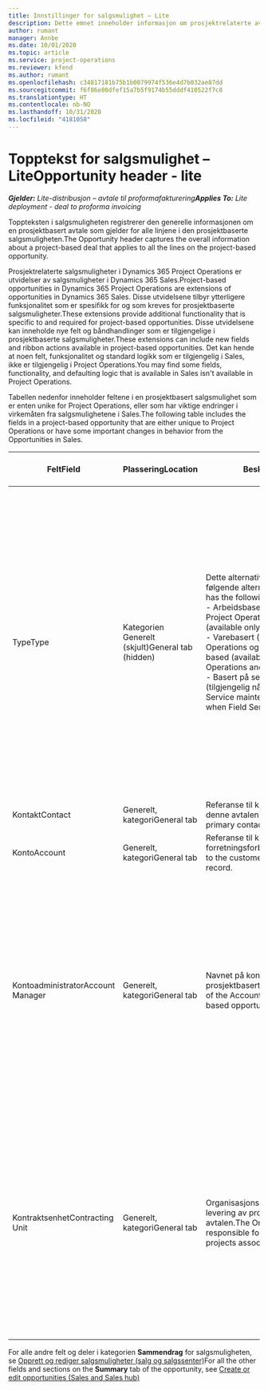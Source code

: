 ```yaml
---
title: Innstillinger for salgsmulighet – Lite
description: Dette emnet inneholder informasjon om prosjektrelaterte avtaler og prosjektbaserte salgsmulighetslinjer.
author: rumant
manager: Annbe
ms.date: 10/01/2020
ms.topic: article
ms.service: project-operations
ms.reviewer: kfend
ms.author: rumant
ms.openlocfilehash: c34817181b75b1b0079974f536e4d7b032ae87dd
ms.sourcegitcommit: f6f86e80dfef15a7b5f9174b55dddf410522f7c8
ms.translationtype: HT
ms.contentlocale: nb-NO
ms.lasthandoff: 10/31/2020
ms.locfileid: "4181058"
---
```

# <a name="opportunity-header---lite"></a><span data-ttu-id="4d603-103">Topptekst for salgsmulighet – Lite</span><span class="sxs-lookup"><span data-stu-id="4d603-103">Opportunity header - lite</span></span>

<span data-ttu-id="4d603-104">_**Gjelder:** Lite-distribusjon – avtale til proformafakturering_</span><span class="sxs-lookup"><span data-stu-id="4d603-104">_**Applies To:** Lite deployment - deal to proforma invoicing_</span></span>

<span data-ttu-id="4d603-105">Toppteksten i salgsmuligheten registrerer den generelle informasjonen om en prosjektbasert avtale som gjelder for alle linjene i den prosjektbaserte salgsmuligheten.</span><span class="sxs-lookup"><span data-stu-id="4d603-105">The Opportunity header captures the overall information about a project-based deal that applies to all the lines on the project-based opportunity.</span></span>

<span data-ttu-id="4d603-106">Prosjektrelaterte salgsmuligheter i Dynamics 365 Project Operations er utvidelser av salgsmuligheter i Dynamics 365 Sales.</span><span class="sxs-lookup"><span data-stu-id="4d603-106">Project-based opportunities in Dynamics 365 Project Operations are extensions of opportunities in Dynamics 365 Sales.</span></span> <span data-ttu-id="4d603-107">Disse utvidelsene tilbyr ytterligere funksjonalitet som er spesifikk for og som kreves for prosjektbaserte salgsmuligheter.</span><span class="sxs-lookup"><span data-stu-id="4d603-107">These extensions provide additional functionality that is specific to and required for project-based opportunities.</span></span> <span data-ttu-id="4d603-108">Disse utvidelsene kan inneholde nye felt og båndhandlinger som er tilgjengelige i prosjektbaserte salgsmuligheter.</span><span class="sxs-lookup"><span data-stu-id="4d603-108">These extensions can include new fields and ribbon actions available in project-based opportunities.</span></span> <span data-ttu-id="4d603-109">Det kan hende at noen felt, funksjonalitet og standard logikk som er tilgjengelig i Sales, ikke er tilgjengelig i Project Operations.</span><span class="sxs-lookup"><span data-stu-id="4d603-109">You may find some fields, functionality, and defaulting logic that is available in Sales isn't available in Project Operations.</span></span>

<span data-ttu-id="4d603-110">Tabellen nedenfor inneholder feltene i en prosjektbasert salgsmulighet som er enten unike for Project Operations, eller som har viktige endringer i virkemåten fra salgsmulighetene i Sales.</span><span class="sxs-lookup"><span data-stu-id="4d603-110">The following table includes the fields in a project-based opportunity that are either unique to Project Operations or have some important changes in behavior from the Opportunities in Sales.</span></span>

| <span data-ttu-id="4d603-111">**Felt**</span><span class="sxs-lookup"><span data-stu-id="4d603-111">**Field**</span></span> | <span data-ttu-id="4d603-112">**Plassering**</span><span class="sxs-lookup"><span data-stu-id="4d603-112">**Location**</span></span> | <span data-ttu-id="4d603-113">**Beskrivelse**</span><span class="sxs-lookup"><span data-stu-id="4d603-113">**Description**</span></span> | <span data-ttu-id="4d603-114">**Nedstrøms påvirkning**</span><span class="sxs-lookup"><span data-stu-id="4d603-114">**Downstream impact**</span></span> |
| --- | --- | --- | --- |
| <span data-ttu-id="4d603-115">Type</span><span class="sxs-lookup"><span data-stu-id="4d603-115">Type</span></span> | <span data-ttu-id="4d603-116">Kategorien Generelt (skjult)</span><span class="sxs-lookup"><span data-stu-id="4d603-116">General tab (hidden)</span></span> | <span data-ttu-id="4d603-117">Dette alternativsettfeltet inneholder følgende alternativer:</span><span class="sxs-lookup"><span data-stu-id="4d603-117">This option set field has the following options:</span></span></br><span data-ttu-id="4d603-118">- Arbeidsbasert (bare tilgjengelig med Project Operations)</span><span class="sxs-lookup"><span data-stu-id="4d603-118">- Work-based (available only with Project Operations)</span></span></br><span data-ttu-id="4d603-119">- Varebasert (bare tilgjengelig når Project Operations og Sales er installert)</span><span class="sxs-lookup"><span data-stu-id="4d603-119">- Item-based (available only when Project Operations and Sales are installed)</span></span></br><span data-ttu-id="4d603-120">- Basert på service og vedlikehold (tilgjengelig når Field Service er installert)</span><span class="sxs-lookup"><span data-stu-id="4d603-120">- Service maintenance-based (available when Field Service is installed)</span></span> | <span data-ttu-id="4d603-121">Når du bruker Project Operations, settes denne feltverdien automatisk til **Arbeidsbasert**, som klassifiserer salgsmuligheten som prosjektbasert.</span><span class="sxs-lookup"><span data-stu-id="4d603-121">When you use Project Operations, this field value is automatically set to **Work-based** which classifies the Opportunity as project-based.</span></span> <span data-ttu-id="4d603-122">En salgsmulighet må være prosjektbasert for å aktivere alle prosjektspesifikke utvidelser og funksjonalitet i den salgsprosessen nedstrøms for denne avtalen.</span><span class="sxs-lookup"><span data-stu-id="4d603-122">An Opportunity should be project-based to enable all project-specific extensions and functionality in the downstream sales process for this deal.</span></span> |
| <span data-ttu-id="4d603-123">Kontakt</span><span class="sxs-lookup"><span data-stu-id="4d603-123">Contact</span></span> | <span data-ttu-id="4d603-124">Generelt, kategori</span><span class="sxs-lookup"><span data-stu-id="4d603-124">General tab</span></span> | <span data-ttu-id="4d603-125">Referanse til kundens hovedkontakt for denne avtalen.</span><span class="sxs-lookup"><span data-stu-id="4d603-125">Reference to the customer's primary contact for this deal.</span></span> | |
| <span data-ttu-id="4d603-126">Konto</span><span class="sxs-lookup"><span data-stu-id="4d603-126">Account</span></span> | <span data-ttu-id="4d603-127">Generelt, kategori</span><span class="sxs-lookup"><span data-stu-id="4d603-127">General tab</span></span> | <span data-ttu-id="4d603-128">Referanse til kundens firma- eller forretningsforbindelsesoppføring.</span><span class="sxs-lookup"><span data-stu-id="4d603-128">Reference to the customer's company or account record.</span></span> | |
| <span data-ttu-id="4d603-129">Kontoadministrator</span><span class="sxs-lookup"><span data-stu-id="4d603-129">Account Manager</span></span> | <span data-ttu-id="4d603-130">Generelt, kategori</span><span class="sxs-lookup"><span data-stu-id="4d603-130">General tab</span></span> | <span data-ttu-id="4d603-131">Navnet på kontoadministratoren for denne prosjektbaserte salgsmuligheten.</span><span class="sxs-lookup"><span data-stu-id="4d603-131">The name of the Account manager for this project-based opportunity.</span></span> | <span data-ttu-id="4d603-132">Kontoadministratoren er ansvarlig for å administrere relasjonen med kunden gjennom fullføringen av dette prosjektet.</span><span class="sxs-lookup"><span data-stu-id="4d603-132">The Account manager is responsible for managing the relationship with the customer through the completion of this project.</span></span> <span data-ttu-id="4d603-133">Basert på oppføringen av den bestillbare ressursen som er knyttet til kontoadministratoren, blir kontraktenheten standard.</span><span class="sxs-lookup"><span data-stu-id="4d603-133">Based on the bookable resource record tied to the Account manager, the contracting unit is defaulted.</span></span> |
| <span data-ttu-id="4d603-134">Kontraktsenhet</span><span class="sxs-lookup"><span data-stu-id="4d603-134">Contracting Unit</span></span> | <span data-ttu-id="4d603-135">Generelt, kategori</span><span class="sxs-lookup"><span data-stu-id="4d603-135">General tab</span></span> | <span data-ttu-id="4d603-136">Organisasjonsenheten som er ansvarlig for levering av prosjektene tilknyttet denne avtalen.</span><span class="sxs-lookup"><span data-stu-id="4d603-136">The Organization unit that is responsible for the delivery of the project or projects associated with this deal.</span></span> | <span data-ttu-id="4d603-137">Kontraktenheten er avdelingen i firmaet som skal fullføre prosjektene etter at avtalen er lukket.</span><span class="sxs-lookup"><span data-stu-id="4d603-137">The contracting unit is the division of the company that will complete the project(s) after the deal is closed.</span></span> <span data-ttu-id="4d603-138">Hver kontraktenhet har en valuta, og denne valutaen brukes til å rapportere beregnet og faktisk kostnad som påløpte under prosjektet.</span><span class="sxs-lookup"><span data-stu-id="4d603-138">Every contracting unit has a currency, and this currency is used to report estimated and actual costs incurred during the project.</span></span> |

<span data-ttu-id="4d603-139">For alle andre felt og deler i kategorien **Sammendrag** for salgsmuligheten, se [Opprett og rediger salgsmuligheter (salg og salgssenter)](https://docs.microsoft.com/dynamics365/sales-enterprise/create-edit-opportunity-sales)</span><span class="sxs-lookup"><span data-stu-id="4d603-139">For all the other fields and sections on the **Summary** tab of the opportunity, see [Create or edit opportunities (Sales and Sales hub)](https://docs.microsoft.com/dynamics365/sales-enterprise/create-edit-opportunity-sales)</span></span>

